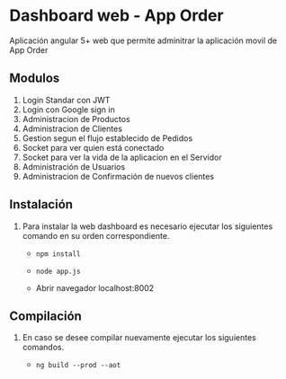 
# Dashboard web - App Order

Aplicación angular 5+ web que permite adminitrar la aplicación movil de App Order 


## Modulos
1. Login Standar con JWT
2. Login con Google sign in
3. Administracion de Productos
4. Administracion de Clientes
5. Gestion segun el flujo establecido de Pedidos
6. Socket para ver quien está conectado
7. Socket para ver la vida de la aplicacion en el Servidor
8. Administración de Usuarios
9. Administracion de Confirmación de nuevos clientes


## Instalación

1. Para instalar la web dashboard es necesario ejecutar los siguientes comando en su orden correspondiente.

    * `npm install`

    * `node app.js`

    * Abrir navegador localhost:8002

 
## Compilación
1. En caso se desee compilar nuevamente ejecutar los siguientes comandos.

    * `ng build --prod --aot`












